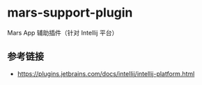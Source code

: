 # mars-support-plugin

Mars App 辅助插件（针对 Intellij 平台）

## 参考链接

- https://plugins.jetbrains.com/docs/intellij/intellij-platform.html
